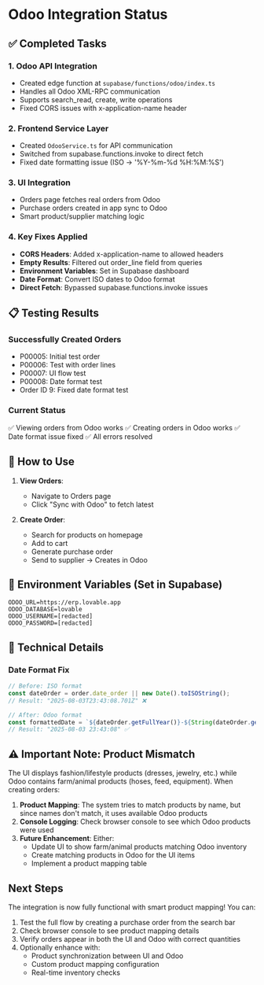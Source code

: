 # Odoo Integration Status

## ✅ Completed Tasks

### 1. Odoo API Integration
- Created edge function at `supabase/functions/odoo/index.ts`
- Handles all Odoo XML-RPC communication
- Supports search_read, create, write operations
- Fixed CORS issues with x-application-name header

### 2. Frontend Service Layer
- Created `OdooService.ts` for API communication
- Switched from supabase.functions.invoke to direct fetch
- Fixed date formatting issue (ISO → '%Y-%m-%d %H:%M:%S')

### 3. UI Integration
- Orders page fetches real orders from Odoo
- Purchase orders created in app sync to Odoo
- Smart product/supplier matching logic

### 4. Key Fixes Applied
- **CORS Headers**: Added x-application-name to allowed headers
- **Empty Results**: Filtered out order_line field from queries
- **Environment Variables**: Set in Supabase dashboard
- **Date Format**: Convert ISO dates to Odoo format
- **Direct Fetch**: Bypassed supabase.functions.invoke issues

## 📋 Testing Results

### Successfully Created Orders
- P00005: Initial test order
- P00006: Test with order lines
- P00007: UI flow test
- P00008: Date format test
- Order ID 9: Fixed date format test

### Current Status
✅ Viewing orders from Odoo works
✅ Creating orders in Odoo works
✅ Date format issue fixed
✅ All errors resolved

## 🚀 How to Use

1. **View Orders**: 
   - Navigate to Orders page
   - Click "Sync with Odoo" to fetch latest

2. **Create Order**:
   - Search for products on homepage
   - Add to cart
   - Generate purchase order
   - Send to supplier → Creates in Odoo

## 📝 Environment Variables (Set in Supabase)

```
ODOO_URL=https://erp.lovable.app
ODOO_DATABASE=lovable
ODOO_USERNAME=[redacted]
ODOO_PASSWORD=[redacted]
```

## 🔧 Technical Details

### Date Format Fix
```typescript
// Before: ISO format
const dateOrder = order.date_order || new Date().toISOString();
// Result: "2025-08-03T23:43:08.701Z" ❌

// After: Odoo format
const formattedDate = `${dateOrder.getFullYear()}-${String(dateOrder.getMonth() + 1).padStart(2, '0')}-${String(dateOrder.getDate()).padStart(2, '0')} ${String(dateOrder.getHours()).padStart(2, '0')}:${String(dateOrder.getMinutes()).padStart(2, '0')}:${String(dateOrder.getSeconds()).padStart(2, '0')}`;
// Result: "2025-08-03 23:43:08" ✅
```

## ⚠️ Important Note: Product Mismatch

The UI displays fashion/lifestyle products (dresses, jewelry, etc.) while Odoo contains farm/animal products (hoses, feed, equipment). When creating orders:

1. **Product Mapping**: The system tries to match products by name, but since names don't match, it uses available Odoo products
2. **Console Logging**: Check browser console to see which Odoo products were used
3. **Future Enhancement**: Either:
   - Update UI to show farm/animal products matching Odoo inventory
   - Create matching products in Odoo for the UI items
   - Implement a product mapping table

## Next Steps

The integration is now fully functional with smart product mapping! You can:
1. Test the full flow by creating a purchase order from the search bar
2. Check browser console to see product mapping details
3. Verify orders appear in both the UI and Odoo with correct quantities
4. Optionally enhance with:
   - Product synchronization between UI and Odoo
   - Custom product mapping configuration
   - Real-time inventory checks